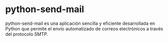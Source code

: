 # python-send-mail
python-send-mail es una aplicación sencilla y eficiente desarrollada en Python que permite el envío automatizado de correos electrónicos a través del protocolo SMTP. 
